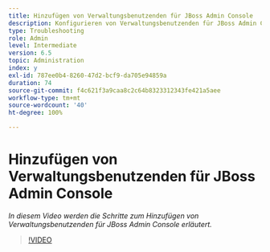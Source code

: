 ```yaml
---
title: Hinzufügen von Verwaltungsbenutzenden für JBoss Admin Console
description: Konfigurieren von Verwaltungsbenutzenden für JBoss Admin Console
type: Troubleshooting
role: Admin
level: Intermediate
version: 6.5
topic: Administration
index: y
exl-id: 787ee0b4-8260-47d2-bcf9-da705e94859a
duration: 74
source-git-commit: f4c621f3a9caa8c2c64b8323312343fe421a5aee
workflow-type: tm+mt
source-wordcount: '40'
ht-degree: 100%

---
```


# Hinzufügen von Verwaltungsbenutzenden für JBoss Admin Console

*In diesem Video werden die Schritte zum Hinzufügen von Verwaltungsbenutzenden für JBoss Admin Console erläutert.*

>[!VIDEO](https://video.tv.adobe.com/v/335484?quality=12&learn=on)
